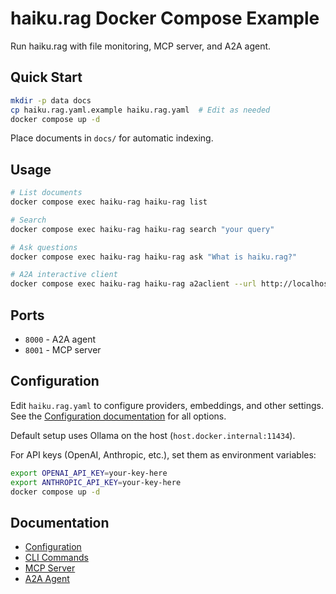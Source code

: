 # haiku.rag Docker Compose Example

Run haiku.rag with file monitoring, MCP server, and A2A agent.

## Quick Start

```bash
mkdir -p data docs
cp haiku.rag.yaml.example haiku.rag.yaml  # Edit as needed
docker compose up -d
```

Place documents in `docs/` for automatic indexing.

## Usage

```bash
# List documents
docker compose exec haiku-rag haiku-rag list

# Search
docker compose exec haiku-rag haiku-rag search "your query"

# Ask questions
docker compose exec haiku-rag haiku-rag ask "What is haiku.rag?"

# A2A interactive client
docker compose exec haiku-rag haiku-rag a2aclient --url http://localhost:8000
```

## Ports

- `8000` - A2A agent
- `8001` - MCP server

## Configuration

Edit `haiku.rag.yaml` to configure providers, embeddings, and other settings. See the [Configuration documentation](https://ggozad.github.io/haiku.rag/configuration/) for all options.

Default setup uses Ollama on the host (`host.docker.internal:11434`).

For API keys (OpenAI, Anthropic, etc.), set them as environment variables:

```bash
export OPENAI_API_KEY=your-key-here
export ANTHROPIC_API_KEY=your-key-here
docker compose up -d
```

## Documentation

- [Configuration](https://ggozad.github.io/haiku.rag/configuration/)
- [CLI Commands](https://ggozad.github.io/haiku.rag/cli/)
- [MCP Server](https://ggozad.github.io/haiku.rag/mcp/)
- [A2A Agent](https://ggozad.github.io/haiku.rag/a2a/)
